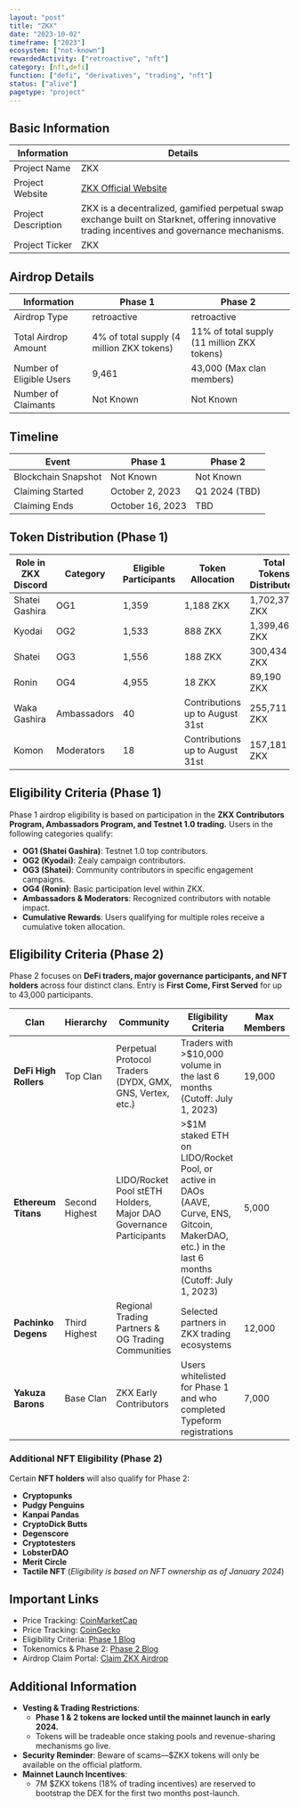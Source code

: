 ```yaml
---
layout: "post"
title: "ZKX"
date: "2023-10-02"
timeframe: ["2023"]
ecosystem: ["not-known"]
rewardedActivity: ["retroactive", "nft"]
category: [nft,defi]
function: ["defi", "derivatives", "trading", "nft"]
status: ["alive"]
pagetype: "project"
---
```


## Basic Information

| Information         | Details                                                                                                                                       |
| ------------------- | --------------------------------------------------------------------------------------------------------------------------------------------- |
| Project Name        | ZKX                                                                                                                                           |
| Project Website     | [ZKX Official Website](https://zkx.fi)                                                                                                        |
| Project Description | ZKX is a decentralized, gamified perpetual swap exchange built on Starknet, offering innovative trading incentives and governance mechanisms. |
| Project Ticker      | ZKX                                                                                                                                           |

## Airdrop Details

| Information              | Phase 1                                   | Phase 2                                     |
| ------------------------ | ----------------------------------------- | ------------------------------------------- |
| Airdrop Type             | retroactive                               | retroactive                                 |
| Total Airdrop Amount     | 4% of total supply (4 million ZKX tokens) | 11% of total supply (11 million ZKX tokens) |
| Number of Eligible Users | 9,461                                     | 43,000 (Max clan members)                   |
| Number of Claimants      | Not Known                                 | Not Known                                   |

## Timeline

| Event               | Phase 1          | Phase 2       |
| ------------------- | ---------------- | ------------- |
| Blockchain Snapshot | Not Known        | Not Known     |
| Claiming Started    | October 2, 2023  | Q1 2024 (TBD) |
| Claiming Ends       | October 16, 2023 | TBD           |

## Token Distribution (Phase 1)

| Role in ZKX Discord | Category    | Eligible Participants | Token Allocation                | Total Tokens Distributed |
| ------------------- | ----------- | --------------------- | ------------------------------- | ------------------------ |
| Shatei Gashira      | OG1         | 1,359                 | 1,188 ZKX                       | 1,702,374 ZKX            |
| Kyodai              | OG2         | 1,533                 | 888 ZKX                         | 1,399,464 ZKX            |
| Shatei              | OG3         | 1,556                 | 188 ZKX                         | 300,434 ZKX              |
| Ronin               | OG4         | 4,955                 | 18 ZKX                          | 89,190 ZKX               |
| Waka Gashira        | Ambassadors | 40                    | Contributions up to August 31st | 255,711 ZKX              |
| Komon               | Moderators  | 18                    | Contributions up to August 31st | 157,181 ZKX              |

## Eligibility Criteria (Phase 1)

Phase 1 airdrop eligibility is based on participation in the **ZKX Contributors Program, Ambassadors Program, and Testnet 1.0 trading.** Users in the following categories qualify:

- **OG1 (Shatei Gashira)**: Testnet 1.0 top contributors.
- **OG2 (Kyodai)**: Zealy campaign contributors.
- **OG3 (Shatei)**: Community contributors in specific engagement campaigns.
- **OG4 (Ronin)**: Basic participation level within ZKX.
- **Ambassadors & Moderators**: Recognized contributors with notable impact.
- **Cumulative Rewards**: Users qualifying for multiple roles receive a cumulative token allocation.

## Eligibility Criteria (Phase 2)

Phase 2 focuses on **DeFi traders, major governance participants, and NFT holders** across four distinct clans. Entry is **First Come, First Served** for up to 43,000 participants.

| Clan                  | Hierarchy      | Community                                                         | Eligibility Criteria                                                                                                                           | Max Members |
| --------------------- | -------------- | ----------------------------------------------------------------- | ---------------------------------------------------------------------------------------------------------------------------------------------- | ----------- |
| **DeFi High Rollers** | Top Clan       | Perpetual Protocol Traders (DYDX, GMX, GNS, Vertex, etc.)         | Traders with >$10,000 volume in the last 6 months (Cutoff: July 1, 2023)                                                                       | 19,000      |
| **Ethereum Titans**   | Second Highest | LIDO/Rocket Pool stETH Holders, Major DAO Governance Participants | >$1M staked ETH on LIDO/Rocket Pool, or active in DAOs (AAVE, Curve, ENS, Gitcoin, MakerDAO, etc.) in the last 6 months (Cutoff: July 1, 2023) | 5,000       |
| **Pachinko Degens**   | Third Highest  | Regional Trading Partners & OG Trading Communities                | Selected partners in ZKX trading ecosystems                                                                                                    | 12,000      |
| **Yakuza Barons**     | Base Clan      | ZKX Early Contributors                                            | Users whitelisted for Phase 1 and who completed Typeform registrations                                                                         | 7,000       |

### Additional NFT Eligibility (Phase 2)

Certain **NFT holders** will also qualify for Phase 2:

- **Cryptopunks**
- **Pudgy Penguins**
- **Kanpai Pandas**
- **CryptoDick Butts**
- **Degenscore**
- **Cryptotesters**
- **LobsterDAO**
- **Merit Circle**
- **Tactile NFT**
  (_Eligibility is based on NFT ownership as of January 2024_)

## Important Links

- Price Tracking: [CoinMarketCap](https://coinmarketcap.com/currencies/zkx)
- Price Tracking: [CoinGecko](https://www.coingecko.com/en/coins/zkx)
- Eligibility Criteria: [Phase 1 Blog](https://web.archive.org/web/20231126223908/https://zkxprotocol.medium.com/zkx-airdrop-phase-1-early-contributors-399bdc1696a3)
- Tokenomics & Phase 2: [Phase 2 Blog](https://web.archive.org/web/20240203125033/https://zkx.fi/blogs/introducing-og-trade-clans-explore-eligibility-criteria-and-reward-mechanisms)
- Airdrop Claim Portal: [Claim ZKX Airdrop](https://bit.ly/3Q9Nv5v)

## Additional Information

- **Vesting & Trading Restrictions**:
  - **Phase 1 & 2 tokens are locked until the mainnet launch in early 2024.**
  - Tokens will be tradeable once staking pools and revenue-sharing mechanisms go live.
- **Security Reminder**: Beware of scams—$ZKX tokens will only be available on the official platform.
- **Mainnet Launch Incentives**:
  - 7M $ZKX tokens (18% of trading incentives) are reserved to bootstrap the DEX for the first two months post-launch.